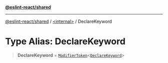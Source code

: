 [**@eslint-react/shared**](../../README.md)

***

[@eslint-react/shared](../../README.md) / [\<internal\>](../README.md) / DeclareKeyword

# Type Alias: DeclareKeyword

> **DeclareKeyword** = [`ModifierToken`](../interfaces/ModifierToken.md)\<[`DeclareKeyword`](../enumerations/SyntaxKind.md#declarekeyword)\>
